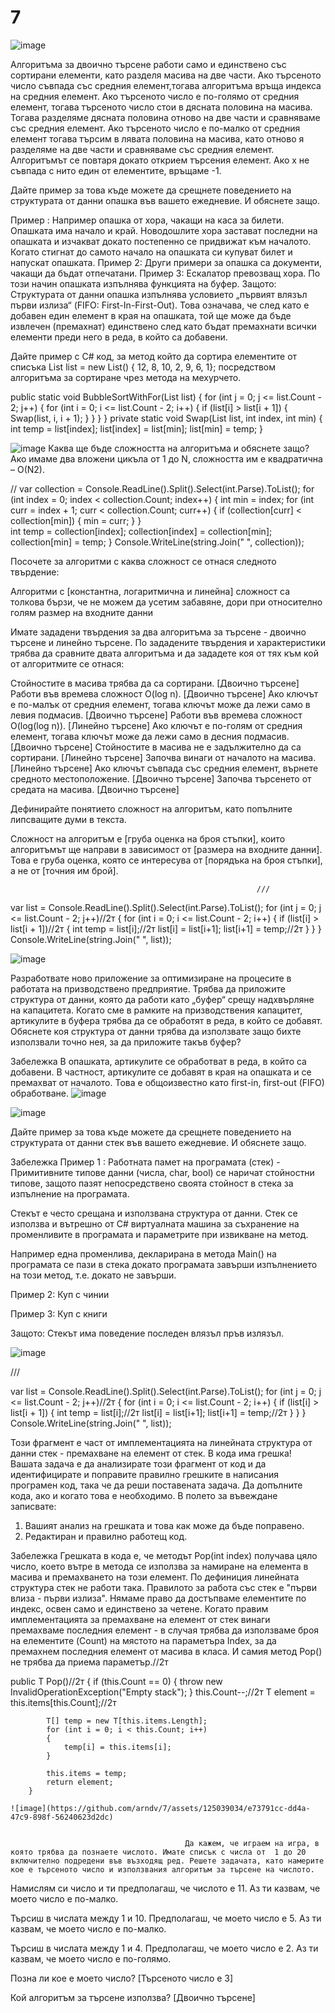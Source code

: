 # 7

![image](https://github.com/arndv/7/assets/125039034/dc10afa0-d737-4b6c-a237-797c5d462c85)

Алгоритъма за двоично търсене работи само и единствено със сортирани елементи, като разделя масива на две части. Ако търсеното число съвпада със средния елемент,тогава алгоритъма връща индекса на средния елемент. 
Ако търсеното число е по-голямо от средния елемент, тогава  търсеното число стои в дясната половина на масива. Тогава разделяме дясната половина отново на две части и сравняваме със средния елемент. 
Ако търсеното число е по-малко от средния елемент тогава търсим в лявата половина на масива, като отново я разделяме на две части и сравняваме със средния елемент.
Алгоритъмът се повтаря докато открием търсения елемент.
Ако x не съвпада с нито един от елементите, връщаме -1.


Дайте пример за това къде можете да срещнете поведението на структурата от данни опашка във вашето ежедневие. И обяснете защо.

Пример : Например опашка от хора, чакащи на каса за билети. Опашката има начало и край. Новодошлите хора застават последни на опашката и изчакват докато постепенно се придвижат към началото. Когато стигнат до самото начало на опашката си купуват билет и напускат опашката. 
Пример 2: Други примери за опашка са документи, чакащи да бъдат отпечатани.
Пример 3: Ескалатор превозващ хора. По този начин опашката изпълнява функцията на буфер.
Защото: Структурата от данни опашка изпълнява условието „първият влязъл първи излиза“ (FIFO: First-In-First-Out). Това означава, че след като е добавен един елемент в края на опашката, той ще може да бъде извлечен (премахнат) единствено след като бъдат премахнати всички елементи преди него в реда, в който са добавени.



Дайте пример с C# код, за метод който да сортира  елементите от списъка List<int> list = new List<int>() { 12, 8, 10, 2, 9, 6, 1}; посредством алгоритъма за сортиране  чрез метода на мехурчето.


 public static void BubbleSortWithFor(List<int> list)
        {
            for (int j = 0; j <= list.Count - 2; j++)
            {
                for (int i = 0; i <= list.Count - 2; i++)
                {
                    if (list[i] > list[i + 1])
                    {
                        Swap(list, i, i + 1);
                    }
                }
            }
        }
private static void Swap(List<int> list, int index, int min)
        {
            int temp = list[index];
            list[index] = list[min];
            list[min] = temp;
        }
  
 ![image](https://github.com/arndv/7/assets/125039034/364e25a5-2a7b-4f8b-8856-941a2e8f787c)
Каква ще бъде сложността на алгоритъма и обяснете защо?
Ако имаме два вложени цикъла от 1 до N, сложността им е квадратична – O(N2).
  
  
  // 
  var collection = Console.ReadLine().Split().Select(int.Parse).ToList(); 
            for (int index = 0; index < collection.Count; index++)
            {
                int min = index;
                for (int curr = index + 1; curr < collection.Count; curr++)
                {
                    if (collection[curr] < collection[min])
                    {
                        min = curr;
                    }
                }               
                int temp = collection[index]; 
                collection[index] = collection[min];
                collection[min] = temp; 
            }
            Console.WriteLine(string.Join(" ", collection));
                                                           
                                                           
Посочете за алгоритми с каква сложност се отнася следното твърдение:

Алгоритми с [константна, логаритмична и линейна] сложност са толкова бързи, че не можем да усетим забавяне, дори при относително голям размер на входните данни     
                                                           
                                                           
Имате зададени твърдения за два алгоритъма за търсене - двоично търсене и линейно търсене. По зададените твърдения и характеристики трябва да сравните двата алгоритъма и да зададете коя от тях към кой от алгоритмите се отнася:

Стойностите в масива трябва да са сортирани. [Двоично търсене]
Работи във времева сложност O(log n). [Двоично търсене]
Ако ключът е по-малък от средния елемент, тогава ключът може да лежи само в левия подмасив. [Двоично търсене]
Работи във времева сложност O(log(log n)). [Линейно търсене] 
Ако ключът е по-голям от средния елемент, тогава ключът може да лежи само в десния подмасив. [Двоично търсене]
Стойностите в масива не е задължително да са сортирани. [Линейно търсене]
Започва винаги от началото на масива. [Линейно търсене]
Ако ключът съвпада със средния елемент, върнете средното местоположение. [Двоично търсене]
Започва търсенето от средата на масива. [Двоично търсене]


Дефинирайте понятието сложност на алгоритъм, като попълните липсващите думи в текста.

Сложност на алгоритъм е [груба оценка на броя стъпки], които алгоритъмът ще направи в зависимост от [размера на входните данни]. Това е груба оценка, която се интересува от [порядъка на броя стъпки], а не от [точния им брой].

                                                           
                                                           ///
                                                           
                                                           
 var list = Console.ReadLine().Split().Select(int.Parse).ToList();
for (int j = 0; j <= list.Count - 2; j++)//2т
{
    for (int i = 0; i <= list.Count - 2; i++)
    {
        if (list[i] > list[i + 1])//2т
        {
            int temp = list[i];//2т
            list[i] = list[i+1];
            list[i+1] = temp;//2т
        }
    }
}
Console.WriteLine(string.Join(" ", list));

![image](https://github.com/arndv/7/assets/125039034/4b3f88cb-ea76-49c7-a1b4-225eaa1e7b38) 
  
  
  Разработвате ново приложение за оптимизиране на процесите в работата на призводствено предприятие. Трябва да приложите структура от данни, която да работи като „буфер“ срещу надхвърляне на капацитета. Когато сме в рамките на призводствения капацитет, артикулите в буфера трябва да се обработят в реда, в който се добавят. Обяснете коя структура от данни трябва да използвате защо бихте използвали точно нея, за да приложите такъв буфер?
  
Забележка
В опашката, артикулите се обработват в реда, в който са добавени. В частност, артикулите се добавят в края на опашката и се премахват от началото. Това е общоизвестно като first-in, first-out (FIFO) обработване.
![image](https://github.com/arndv/7/assets/125039034/bfdf41e9-cb0f-4223-b145-a00d58dc7651)

 ![image](https://github.com/arndv/7/assets/125039034/b4950a83-d96e-45e3-b6d8-c1b91f29ca83)

  
  
  Дайте пример за това къде можете да срещнете поведението на структурата от данни стек във вашето ежедневие. И обяснете защо.

Забележка
Пример 1 : Работната памет на програмата (стек) - Примитивните типове данни (числа, char, bool) се наричат стойностни типове, защото пазят непосредствено своята стойност в стека за изпълнение на програмата. 

Стекът е често срещана и използвана структура от данни. Стек се използва и вътрешно от C# виртуалната машина за съхранение на променливите в програмата и параметрите при извикване на метод.

Например една променлива, декларирана в метода Main() на програмата се пази в стека докато програмата завърши изпълнението на този метод, т.е. докато не завърши.

Пример 2: Куп с чинии

Пример 3: Куп с книги

Защото: Стекът има поведение последен влязъл пръв излязъл. 
  
  ![image](https://github.com/arndv/7/assets/125039034/8fb67b68-9cc7-4539-a4ec-57f2dcc58640)

  
  ///
  
  var list = Console.ReadLine().Split().Select(int.Parse).ToList();
for (int j = 0; j <= list.Count - 2; j++)//2т
{
    for (int i = 0; i <= list.Count - 2; i++)
    {
        if (list[i] > list[i + 1])
        {
            int temp = list[i];//2т
            list[i] = list[i+1];
            list[i+1] = temp;//2т
        }
    }
}
Console.WriteLine(string.Join(" ", list));


  
Този фрагмент е част от имплементацията на линейната структура от данни стек - премахване на елемент от стек. В кода има грешка! Вашата задача е да анализирате този фрагмент от код и да идентифицирате и поправите правилно грешките в написания програмен код, така че да реши поставената задача. Да допълните кода, ако и когато това е необходимо.
В полето за въвеждане записвате:
1. Вашият анализ на грешката и това как може да бъде поправено. 
2. Редактиран и правилно работещ код.

Забележка
Грешката в кода е, че методът Pop(int index) получава цяло число, което вътре в метода се използва за намиране на елемента в масива и премахването на този елемент. По дефиниция линейната структура стек не работи така. Правилото за работа със стек е "първи влиза - първи излиза". Нямаме право да достъпваме елементите по индекс, освен само и единствено за четене. Когато правим имплементацията за премахване на елемент от стек винаги премахваме последния елемент - в случая трябва да използваме броя на елементите (Count) на мястото на параметъра Index, за да премахнем последния елемент от масива в класа. И самия метод Pop() не трябва да приема параметър.//2т

public T Pop()//2т
        {
            if (this.Count == 0)
            {
                throw new InvalidOperationException("Empty stack");
            }
            this.Count--;//2т
            T element = this.items[this.Count];//2т

            T[] temp = new T[this.items.Length];
            for (int i = 0; i < this.Count; i++)
            {
                temp[i] = this.items[i];
            }

            this.items = temp;
            return element;
        }
                                           
    ![image](https://github.com/arndv/7/assets/125039034/e73791cc-dd4a-47c9-898f-56240623d2dc)

                                           
                                           Да кажем, че играем на игра, в която трябва да познаете числото. Имате списък с числа от  1 до 20 включително подредени във възходящ ред. Решете задачата, като намерите кое е търсеното число и използвания алгоритъм за търсене на числото. 

Намислям си число и ти предполагаш, че числото е 11. Аз ти казвам, че моето число е по-малко. 

Търсиш в числата между 1 и 10. Предполагаш, че моето число е 5. Аз ти казвам, че моето число е по-малко.

Търсиш в числата между 1 и 4. Предполагаш, че моето число е 2. Аз ти казвам, че моето число е по-голямо.

Позна ли кое е моето число? [Търсеното число е 3]

Кой алгоритъм за търсене използва? [Двоично търсене]
